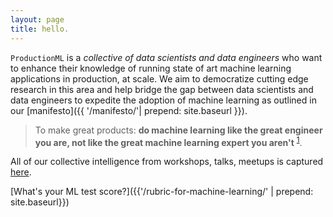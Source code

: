 ```yaml
---
layout: page
title: hello.
---
```


`ProductionML` is a _collective of data scientists and data engineers_ who want to enhance their knowledge of running state of art machine learning applications in production, at scale. We aim to democratize cutting edge research in this area and help bridge the gap between data scientists and data engineers to expedite the adoption of machine learning as outlined in our [manifesto]({{ '/manifesto/'| prepend: site.baseurl }}).

> To make great products: **do machine learning like the great engineer you are, not like the great machine learning expert you aren't** <sup>[1](link)</sup>.

All of our collective intelligence from workshops, talks, meetups is captured [here]({{site.baseurl}}/cointelligence/).

[What's your ML test score?]({{'/rubric-for-machine-learning/' | prepend: site.baseurl}})

<br>
